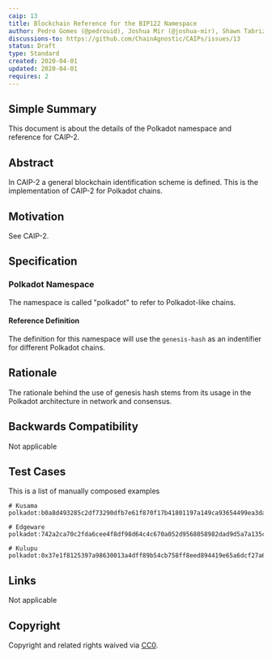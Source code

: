 ```yaml
---
caip: 13
title: Blockchain Reference for the BIP122 Namespace
author: Pedro Gomes (@pedrouid), Joshua Mir (@joshua-mir), Shawn Tabrizi (@shawntabrizi)
discussions-to: https://github.com/ChainAgnostic/CAIPs/issues/13
status: Draft
type: Standard
created: 2020-04-01
updated: 2020-04-01
requires: 2
---
```


## Simple Summary

This document is about the details of the Polkadot namespace and reference for CAIP-2.

## Abstract

In CAIP-2 a general blockchain identification scheme is defined. This is the
implementation of CAIP-2 for Polkadot chains.

## Motivation

See CAIP-2.

## Specification

### Polkadot Namespace

The namespace is called "polkadot" to refer to Polkadot-like chains.

#### Reference Definition

The definition for this namespace will use the `genesis-hash` as an indentifier for different Polkadot chains.

## Rationale

The rationale behind the use of genesis hash stems from its usage in the Polkadot architecture in network and consensus.

## Backwards Compatibility

Not applicable

## Test Cases

This is a list of manually composed examples

```
# Kusama
polkadot:b0a8d493285c2df73290dfb7e61f870f17b41801197a149ca93654499ea3dafe

# Edgeware
polkadot:742a2ca70c2fda6cee4f8df98d64c4c670a052d9568058982dad9d5a7a135c5b

# Kulupu
polkadot:0x37e1f8125397a98630013a4dff89b54cb758ff8eed894419e65a6dcf27a6fb8a
```

## Links

Not applicable

## Copyright

Copyright and related rights waived via [CC0](https://creativecommons.org/publicdomain/zero/1.0/).
